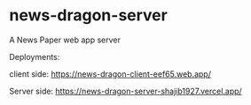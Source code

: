 # news-dragon-server
A News Paper web app server

Deployments:

client side: https://news-dragon-client-eef65.web.app/

Server side: https://news-dragon-server-shajib1927.vercel.app/
